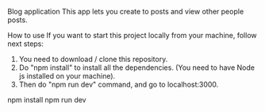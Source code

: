 Blog application
This app lets you create to posts and view other people posts.

How to use
If you want to start this project locally from your machine, follow next steps:

1. You need to download / clone this repository.
2. Do "npm install" to install all the dependencies. (You need to have Node js installed on your machine).
3. Then do "npm run dev" command, and go to localhost:3000.

npm install
npm run dev
